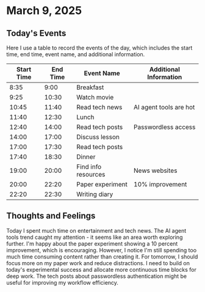 # March 9, 2025

## Today's Events

Here I use a table to record the events of the day, which includes the start time, end time, event name, and additional information.

| Start Time | End Time | Event Name          | Additional Information |
| ---------- | -------- | ------------------- | ---------------------- |
| 8:35       | 9:00     | Breakfast           |                        |
| 9:25       | 10:30    | Watch movie         |                        |
| 10:45      | 11:40    | Read tech news      | AI agent tools are hot |
| 11:40      | 12:30    | Lunch               |                        |
| 12:40      | 14:00    | Read tech posts     | Passwordless access    |
| 14:00      | 17:00    | Discuss lesson      |                        |
| 17:00      | 17:30    | Read tech posts     |                        |
| 17:40      | 18:30    | Dinner              |                        |
| 19:00      | 20:00    | Find info resources | News websites          |
| 20:00      | 22:20    | Paper experiment    | 10% improvement        |
| 22:20      | 22:30    | Writing diary       |                        |

## Thoughts and Feelings

Today I spent much time on entertainment and tech news. The AI agent tools trend caught my attention - it seems like an area worth exploring further. I'm happy about the paper experiment showing a 10 percent improvement, which is encouraging. However, I notice I'm still spending too much time consuming content rather than creating it. For tomorrow, I should focus more on my paper work and reduce distractions. I need to build on today's experimental success and allocate more continuous time blocks for deep work. The tech posts about passwordless authentication might be useful for improving my workflow efficiency.
